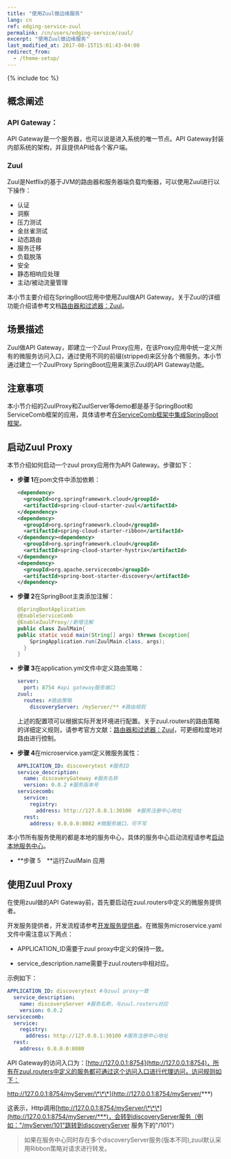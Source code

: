 ```yaml
---
title: "使用Zuul做边缘服务"
lang: cn
ref: edging-service-zuul
permalink: /cn/users/edging-service/zuul/
excerpt: "使用Zuul做边缘服务"
last_modified_at: 2017-08-15T15:01:43-04:00
redirect_from:
  - /theme-setup/
---
```


{% include toc %}
## 概念阐述

### API Gateway：

API Gateway是一个服务器，也可以说是进入系统的唯一节点。API Gateway封装内部系统的架构，并且提供API给各个客户端。

### Zuul

Zuul是Netflix的基于JVM的路由器和服务器端负载均衡器，可以使用Zuul进行以下操作：

* 认证
* 洞察
* 压力测试
* 金丝雀测试
* 动态路由
* 服务迁移
* 负载脱落
* 安全
* 静态相响应处理
* 主动/被动流量管理

本小节主要介绍在SpringBoot应用中使用Zuul做API Gateway。关于Zuul的详细功能介绍请参考文档[路由器和过滤器：Zuul](https://springcloud.cc/spring-cloud-dalston.html#_router_and_filter_zuul)。

## 场景描述

Zuul做API Gateway，即建立一个Zuul Proxy应用，在该Proxy应用中统一定义所有的微服务访问入口，通过使用不同的前缀\(stripped\)来区分各个微服务。本小节通过建立一个ZuulProxy SpringBoot应用来演示Zuul的API Gateway功能。

## 注意事项

本小节介绍的ZuulProxy和ZuulServer等demo都是基于SpringBoot和ServiceComb框架的应用，具体请参考[在ServiceComb框架中集成SpringBoot框架](/cn/users/use-servicecomb-in-spring-boot/)。

## 启动Zuul Proxy

本节介绍如何启动一个zuul proxy应用作为API Gateway。步骤如下：

* **步骤 1**在pom文件中添加依赖：

   ```xml
   <dependency> 
     <groupId>org.springframework.cloud</groupId>  
     <artifactId>spring-cloud-starter-zuul</artifactId> 
   </dependency>
   <dependency> 
     <groupId>org.springframework.cloud</groupId>  
     <artifactId>spring-cloud-starter-ribbon</artifactId> 
   </dependency><dependency> 
     <groupId>org.springframework.cloud</groupId>  
     <artifactId>spring-cloud-starter-hystrix</artifactId> 
   </dependency>
   <dependency> 
     <groupId>org.apache.servicecomb</groupId>  
     <artifactId>spring-boot-starter-discovery</artifactId> 
   </dependency>
   ```

* **步骤 2**在SpringBoot主类添加注解：

   ```java
   @SpringBootApplication
   @EnableServiceComb
   @EnableZuulProxy//新增注解
   public class ZuulMain{
   public static void main(String[] args) throws Exception{
       SpringApplication.run(ZuulMain.class, args);
     }
   }
   ```

* **步骤 3**在application.yml文件中定义路由策略：

   ```yaml
   server:
     port: 8754 #api gateway服务端口
   zuul:
     routes: #路由策略
       discoveryServer: /myServer/** #路由规则
   ```
   
   上述的配置项可以根据实际开发环境进行配置。关于zuul.routers的路由策略的详细定义规则，请参考官方文献：[路由器和过滤器：Zuul](https://springcloud.cc/spring-cloud-dalston.html#_router_and_filter_zuul)，可更细粒度地对路由进行控制。

* **步骤 4**在microservice.yaml定义微服务属性：

   ```yaml
   APPLICATION_ID: discoverytest #服务ID
   service_description:
     name: discoveryGateway #服务名称
     version: 0.0.2 #服务版本号
   servicecomb:
     service:
       registry:
         address: http://127.0.0.1:30100  #服务注册中心地址
     rest:
       address: 0.0.0.0:8082 #微服务端口，可不写
   ```

本小节所有服务使用的都是本地的服务中心，具体的服务中心启动流程请参考[启动本地服务中心](/cn/users/setup-environment/#运行service-center)。

* **步骤 5　**运行ZuulMain 应用

## 使用Zuul Proxy

在使用zuul做的API Gateway前，首先要启动在zuul.routers中定义的微服务提供者。

开发服务提供者，开发流程请参考[开发服务提供者](/cn/users/service-definition/)。在微服务microservice.yaml文件中需注意以下两点：

* APPLICATION\_ID需要于zuul proxy中定义的保持一致。

* service\_description.name需要于zuul.routers中相对应。

示例如下：

```yaml
APPLICATION_ID: discoverytest #与zuul proxy一致
  service_description:
    name: discoveryServer #服务名称，与zuul.routers对应
    version: 0.0.2
servicecomb:
  service:
    registry:
      address: http://127.0.0.1:30100 #服务注册中心地址
  rest:
    address: 0.0.0.0:8080
```

API Gateway的访问入口为：[http://127.0.0.1:8754](http://127.0.0.1:8754)，所有在zuul.routers中定义的服务都可通过这个访问入口进行代理访问，访问规则如下：

http://127.0.0.1:8754/myServer/\*\*\*](http://127.0.0.1:8754/myServer/***)

这表示，Http调用[http://127.0.0.1:8754/myServer/\*\*\*](http://127.0.0.1:8754/myServer/***)，会转到discoveryServer服务（例如："/myServer/101"跳转到discoveryServer 服务下的"/101"）

> 如果在服务中心同时存在多个discoveryServer服务\(版本不同\),zuul默认采用Ribbon策略对请求进行转发。
